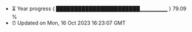 - ⏳ Year progress { ███████████████████████▁▁▁▁▁▁▁ } 79.09 %
- ⏰ Updated on Mon, 16 Oct 2023 16:23:07 GMT

